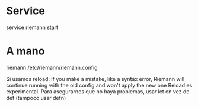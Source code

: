 # Service
service riemann start

# A mano
riemann /etc/riemann/riemann.config

Si usamos reload:
If you make a mistake, like a syntax error, Riemann will continue running with the old config and won't apply the new one
Reload es experimental. Para asegurarnos que no haya problemas, usar let en vez de def (tampoco usar defn)
